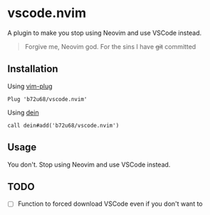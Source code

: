 # vscode.nvim

A plugin to make you stop using Neovim and use VSCode instead.

> Forgive me, Neovim god. For the sins I have ~~git~~ committed

## Installation

Using [vim-plug](https://github.com/junegunn/vim-plug)

```viml
Plug 'b72u68/vscode.nvim'
```

Using [dein](https://github.com/Shougo/dein.vim)

```viml
call dein#add('b72u68/vscode.nvim')
```

## Usage

You don't. Stop using Neovim and use VSCode instead.

## TODO

- [ ] Function to forced download VSCode even if you don't want to
